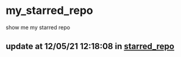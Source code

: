# my_starred_repo
show me my starred repo

update at 12/05/21 12:18:08 in [starred_repo](./index.html)
---

